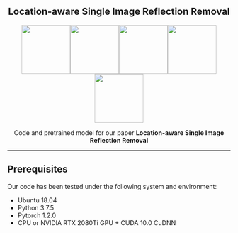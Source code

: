 <h2 align="center">Location-aware Single Image Reflection Removal</h2>

<div align='center'>
<img src='doc_gif/gif1.gif' height="110px"/><img src='doc_gif/gif2.gif' height="110px"/><img src='doc_gif/gif3.gif' height="110px"/><img src='doc_gif/gif4.gif' height="110px"/><img src='doc_gif/gif5.gif' height="110px"/>
</div>

<p align='center'>
Code and pretrained model for our paper <b>Location-aware Single Image Reflection Removal</b><!--   (<a href="1">Arxiv Preprint</a>) -->
</p>

---

## Prerequisites
Our code has been tested under the following system and environment:
- Ubuntu 18.04
- Python 3.7.5
- Pytorch 1.2.0
- CPU or NVIDIA RTX 2080Ti GPU  + CUDA 10.0 CuDNN



